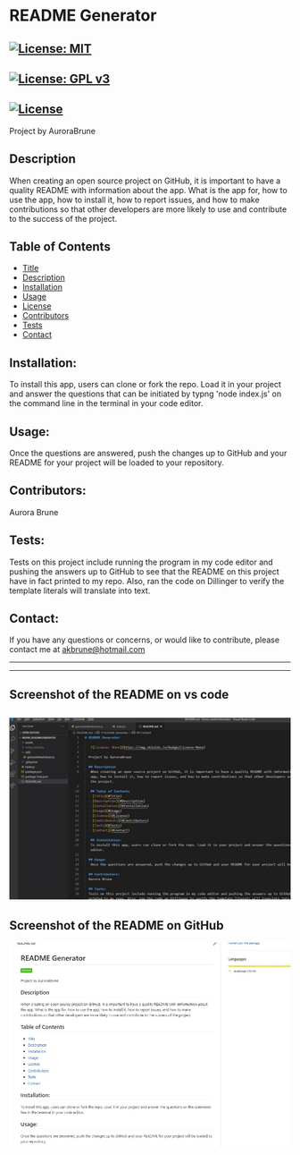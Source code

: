 # README Generator

  

  [![License: MIT](https://img.shields.io/badge/License-MIT-yellow.svg)](https://opensource.org/licenses/MIT) 
  --
[![License: GPL v3](https://img.shields.io/badge/License-GPLv3-blue.svg)](https://www.gnu.org/licenses/gpl-3.0)
--
[![License](https://img.shields.io/badge/License-Apache%202.0-blue.svg)](https://opensource.org/licenses/Apache-2.0)
--
  Project by AuroraBrune

  ## Description
   When creating an open source project on GitHub, it is important to have a quality README with information about the app. What is the app for, how to use the app, how to install it, how to report issues, and how to make contributions so that other developers are more likely to use and contribute to the success of the project. 

   ## Table of Contents
  - [Title](#Title)
  - [Description](#Description)
  - [Installation](#Installation)
  - [Usage](#Usage)
  - [License](#License)
  - [Contributors](#Contributors)
  - [Tests](#Tests)
  - [Contact](#Contact)

   ## Installation:
   To install this app, users can clone or fork the repo. Load it in your project and answer the questions that can be initiated by typng 'node index.js' on the command line in the terminal in your code editor. 

  ## Usage:
   Once the questions are answered, push the changes up to GitHub and your README for your project will be loaded to your repository. 

  ## Contributors:
  Aurora Brune

  ## Tests:
  Tests on this project include running the program in my code editor and pushing the answers up to GitHub to see that the README on this project have in fact printed to my repo. Also, ran the code on Dillinger to verify the template literals will translate into text. 

   ## Contact:
  If you have any questions or concerns, or would like to contribute, please contact me at akbrune@hotmail.com


------------------------
------------------------
Screenshot of the README on vs code
--
 ![READMEonVScode](./assets/READMEonVScode.jpg)
 -
 Screenshot of the README on GitHub
 --
 ![readmeonGitHub](assets/readmeonGitHub.jpg)
